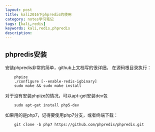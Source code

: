 ```yaml
---
layout: post
title: kali2016下phpredis的使用
category: notes学习笔记
tags: [kali,redis]
keywords: kali,redis,phpredis
description: 
---
```


## phpredis安装

安装phpredis非常的简单，github上文档写的很详细。
在源码根目录执行：

        phpize
        ./configure [--enable-redis-igbinary]
        sudo make && sudo make install

对于没有安装phpize的情况，可以apt-get安装dev包

        sudo apt-get install php5-dev

如果用的是php7，记得要使用php7分支，或者终端下载：

        git clone -b php7 https://github.com/phpredis/phpredis.git
<!--stackedit_data:
eyJoaXN0b3J5IjpbLTIyMTAwMzc2OV19
-->